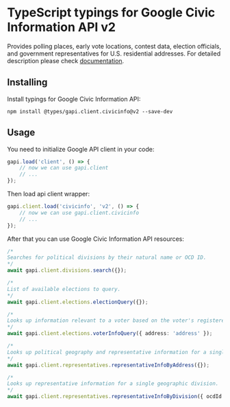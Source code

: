 # TypeScript typings for Google Civic Information API v2

Provides polling places, early vote locations, contest data, election officials, and government representatives for U.S. residential addresses.
For detailed description please check [documentation](https://developers.google.com/civic-information).

## Installing

Install typings for Google Civic Information API:

```
npm install @types/gapi.client.civicinfo@v2 --save-dev
```

## Usage

You need to initialize Google API client in your code:

```typescript
gapi.load('client', () => {
    // now we can use gapi.client
    // ...
});
```

Then load api client wrapper:

```typescript
gapi.client.load('civicinfo', 'v2', () => {
    // now we can use gapi.client.civicinfo
    // ...
});
```

After that you can use Google Civic Information API resources:

```typescript
/* 
Searches for political divisions by their natural name or OCD ID.  
*/
await gapi.client.divisions.search({});

/* 
List of available elections to query.  
*/
await gapi.client.elections.electionQuery({});

/* 
Looks up information relevant to a voter based on the voter's registered address.  
*/
await gapi.client.elections.voterInfoQuery({ address: 'address' });

/* 
Looks up political geography and representative information for a single address.  
*/
await gapi.client.representatives.representativeInfoByAddress({});

/* 
Looks up representative information for a single geographic division.  
*/
await gapi.client.representatives.representativeInfoByDivision({ ocdId: 'ocdId' });
```
